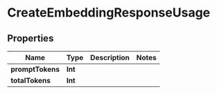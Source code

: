 

# CreateEmbeddingResponseUsage


## Properties

Name | Type | Description | Notes
------------ | ------------- | ------------- | -------------
**promptTokens** | **Int** |  | 
**totalTokens** | **Int** |  | 



